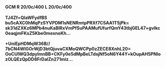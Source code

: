 #### GCM R 20/0c/400 L 20/0c/400 
**TJ4Zf+QlaWFydfBS**<br/>**bu5cAXC0hMqPzSYVPDM1sNENRmtpPRXf7CSAA1T5jPk=**<br/>**sk31dZXKz6MPb4nuKaBlRxVmPfSuPAAMufUfurfQmY43tbjGEL47+gvlkc0eaqjmFKsZ5Kbe0mexnoKh...**<br/><br/> 
**+UniEpHDMqW36B//**<br/>**7bCN4WlGOrWjD3btQjuvaCXMoQWCPp0zZECE8XnhL20=**<br/>**OoCUlWQ3dpylmnBB+CKFy0e5dMpBeLTdsjNf5oN6Y44Y+kOupAH5PNlozOLQEzQpDD8FrDalZn271miz...**